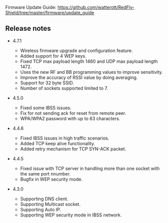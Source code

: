 Firmware Update Guide: https://github.com/watterott/RedFly-Shield/tree/master/firmware/update_guide


## Release notes

* 4.7.1
  * Wireless firmware upgrade and configuration feature.
  * Added support for 4 WEP keys.
  * Fixed TCP max payload length 1460 and UDP max payload length 1472.
  * Uses the new RF and BB programming values to improve sensitivity.
  * Improve the accuracy of RSSI value by doing averaging.
  * Support for 32 byte SSID.
  * Number of sockets supported limited to 7.

* 4.5.0
  * Fixed some IBSS issues.
  * Fix for not sending ack for reset from remote peer.
  * WPA/WPA2 password with up to 63 characters.

* 4.4.6
  * Fixed IBSS issues in high traffic scenarios.
  * Added TCP keep alive functionality.
  * Added retry mechanism for TCP SYN-ACK packet.

* 4.4.5
  * Fixed issue with TCP server in handling more than one socket with the same port nnumber.
  * Bugfix in WEP security mode.

* 4.3.0
  * Supporting DNS client.
  * Supporting Multicast socket.
  * Supporting Auto IP.
  * Supporting WEP security mode in IBSS network.
